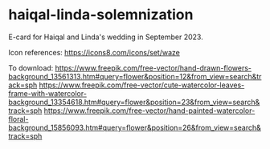 # haiqal-linda-solemnization
E-card for Haiqal and Linda's wedding in September 2023.

Icon references: https://icons8.com/icons/set/waze

To download: https://www.freepik.com/free-vector/hand-drawn-flowers-background_13561313.htm#query=flower&position=12&from_view=search&track=sph https://www.freepik.com/free-vector/cute-watercolor-leaves-frame-with-watercolor-background_13354618.htm#query=flower&position=23&from_view=search&track=sph https://www.freepik.com/free-vector/hand-painted-watercolor-floral-background_15856093.htm#query=flower&position=26&from_view=search&track=sph
